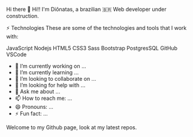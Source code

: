 Hi there 👋
Hi!! I'm Diônatas, a brazilian 🇧🇷 Web developer under construction.

⚡ Technologies
These are some of the technologies and tools that I work with:

JavaScript Nodejs HTML5 CSS3 Sass Bootstrap PostgresSQL GitHub VSCode

- 🔭 I’m currently working on ...
- 🌱 I’m currently learning ...
- 👯 I’m looking to collaborate on ...
- 🤔 I’m looking for help with ...
- 💬 Ask me about ...
- 📫 How to reach me: ...
- 😄 Pronouns: ...
- ⚡ Fun fact: ...

Welcome to my Github page, look at my latest repos.
